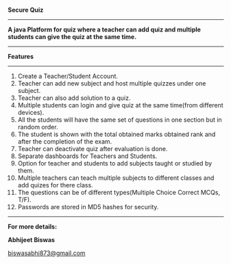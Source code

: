 **Secure Quiz**

**<hr>**

**A java Platform for quiz where a teacher can add quiz and multiple students can give the quiz at the same time.**

**<hr>**
**Features**

<hr>

1. Create a Teacher/Student Account.
2. Teacher can add new subject and host multiple quizzes under one subject.
3. Teacher can also add solution to a quiz.
4. Multiple students can login and give quiz at the same time(from different devices).
5. All the students will have the same set of questions in one section but in random order.
6. The student is shown with the total obtained marks obtained rank and  after the completion of the exam.
7. Teacher can deactivate quiz after evaluation is done.
8. Separate dashboards for Teachers and Students.
9. Option for teacher and students to add subjects taught or studied by them.
10. Multiple teachers can teach multiple subjects to different classes and add quizes for there class.
11. The questions can be of different types(Multiple Choice Correct MCQs, T/F).
12. Passwords are stored in MD5 hashes for security.


<hr>

**For more details:**

**Abhijeet Biswas**

biswasabhi873@gmail.com


